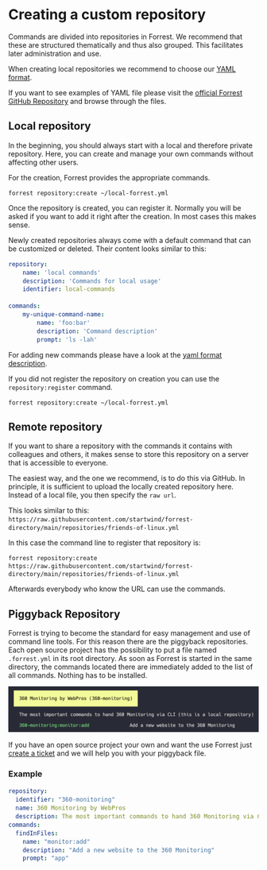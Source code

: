 # Creating a custom repository

Commands are divided into repositories in Forrest. We recommend that these are structured thematically and thus also grouped. This facilitates later administration and use.

When creating local repositories we recommend to choose our [YAML format](formats/yaml-format.md).

If you want to see examples of YAML file please visit the [official Forrest GitHub Repository](https://github.com/startwind/forrest-directory/tree/main/repositories) and browse through the files.

## Local repository

In the beginning, you should always start with a local and therefore private repository. Here, you can create and manage your own commands without affecting other users.

For the creation, Forrest provides the appropriate commands.

```shell
forrest repository:create ~/local-forrest.yml
```

Once the repository is created, you can register it. Normally you will be asked if you want to add it right after the creation. In most cases this makes sense.

Newly created repositories always come with a default command that can be customized or deleted. Their content looks similar to this:

```yaml
repository:
    name: 'local commands'
    description: 'Commands for local usage'
    identifier: local-commands
    
commands:
    my-unique-command-name:
        name: 'foo:bar'
        description: 'Command description'
        prompt: 'ls -lah'
```

For adding new commands please have a look at the [yaml format description](formats/yaml-format.md).

If you did not register the repository on creation you can use the `repository:register` command.

````shell
forrest repository:create ~/local-forrest.yml
````

## Remote repository

If you want to share a repository with the commands it contains with colleagues and others, it makes sense to store this repository on a server that is accessible to everyone.

The easiest way, and the one we recommend, is to do this via GitHub. In principle, it is sufficient to upload the locally created repository here. Instead of a local file, you then specify the `raw url`.

This looks similar to this:
`https://raw.githubusercontent.com/startwind/forrest-directory/main/repositories/friends-of-linux.yml`

In this case the command line to register that repository is:

```shell
forrest repository:create https://raw.githubusercontent.com/startwind/forrest-directory/main/repositories/friends-of-linux.yml
```

Afterwards everybody who know the URL can use the commands. 

## Piggyback Repository

Forrest is trying to become the standard for easy management and use of command line tools. For this reason there are the piggyback repositories.  Each open source project has the possibility to put a file named `.forrest.yml` in its root directory. As soon as Forrest is started in the same directory, the commands located there are immediately added to the list of all commands. Nothing has to be installed.

![Piggyback repo](images/piggyback_repo.png)

If you have an open source project your own and want the use Forrest just [create a ticket](https://github.com/startwind/forrest/issues) and we will help you with your piggyback file.

### Example


```yaml
repository:
  identifier: "360-monitoring"
  name: 360 Monitoring by WebPros
  description: The most important commands to hand 360 Monitoring via CLI
commands:
  findInFiles:
    name: "monitor:add"
    description: "Add a new website to the 360 Monitoring"
    prompt: "app"
```
